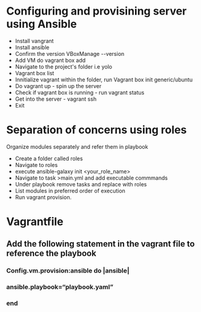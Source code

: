 # Configuring and provisining server using Ansible 
- Install vangrant
- Install ansible
- Confirm the version VBoxManage --version 
- Add VM do vagrant box add <box>
- Navigate to the project's folder i.e yolo 
- Vagrant box list   
- Innitialize vagrant within the folder,  run Vagrant box init generic/ubuntu
- Do vagrant up  - spin up the server 
- Check if vagrant box is running -  run vagrant status
- Get into the server  - vagrant ssh
- Exit 

# Separation of concerns using roles
Organize modules separately and refer them in playbook 

- Create a folder called roles
- Navigate to roles
- execute ansible-galaxy init <your_role_name>
- Navigate to task >main.yml and add executable commmands
-  Under playbook remove tasks and replace with roles
- List modules in preferred order of execution
- Run vagrant provision.

# Vagrantfile
## Add the following statement in the vagrant file to reference the playbook
### Config.vm.provision:ansible do |ansible| 
 ### ansible.playbook=“playbook.yaml”
### end 